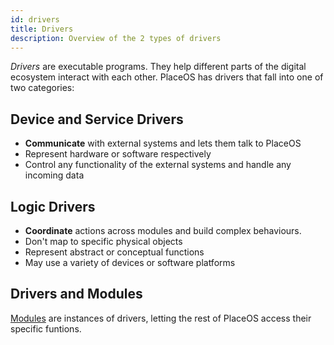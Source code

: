 ```yaml
---
id: drivers
title: Drivers
description: Overview of the 2 types of drivers
---
```

<!-- # Drivers -->

_Drivers_ are executable programs. 
They help different parts of the digital ecosystem interact with each other.
PlaceOS has drivers that fall into one of two categories:

## Device and Service Drivers
- **Communicate** with external systems and lets them talk to PlaceOS
- Represent hardware or software respectively
- Control any functionality of the external systems and handle any incoming data

## Logic Drivers
- **Coordinate** actions across modules and build complex behaviours. 
- Don't map to specific physical objects
- Represent abstract or conceptual functions 
- May use a variety of devices or software platforms

<!-- images pending asset folder or mermaid.js -->
<!-- ![Drivers either communicate or coordinate.](../.gitbook/assets/concepts-drivers.svg) -->

## Drivers and Modules
[Modules](modules.md) are instances of drivers, letting the rest of PlaceOS access their specific funtions.



